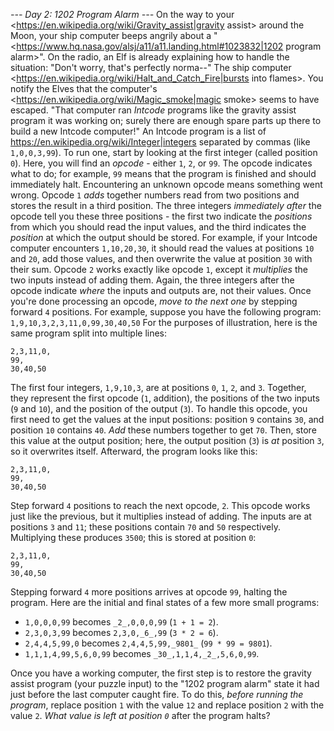 *--- Day 2: 1202 Program Alarm ---*
On the way to your <https://en.wikipedia.org/wiki/Gravity_assist|gravity assist> around the Moon, your ship computer beeps angrily about a "<https://www.hq.nasa.gov/alsj/a11/a11.landing.html#1023832|1202 program alarm>". On the radio, an Elf is already explaining how to handle the situation: "Don't worry, that's perfectly norma--" The ship computer <https://en.wikipedia.org/wiki/Halt_and_Catch_Fire|bursts into flames>.
You notify the Elves that the computer's <https://en.wikipedia.org/wiki/Magic_smoke|magic smoke> seems to have escaped. "That computer ran _Intcode_ programs like the gravity assist program it was working on; surely there are enough spare parts up there to build a new Intcode computer!"
An Intcode program is a list of <https://en.wikipedia.org/wiki/Integer|integers> separated by commas (like `1,0,0,3,99`).  To run one, start by looking at the first integer (called position `0`). Here, you will find an _opcode_ - either `1`, `2`, or `99`. The opcode indicates what to do; for example, `99` means that the program is finished and should immediately halt. Encountering an unknown opcode means something went wrong.
Opcode `1` _adds_ together numbers read from two positions and stores the result in a third position. The three integers _immediately after_ the opcode tell you these three positions - the first two indicate the _positions_ from which you should read the input values, and the third indicates the _position_ at which the output should be stored.
For example, if your Intcode computer encounters `1,10,20,30`, it should read the values at positions `10` and `20`, add those values, and then overwrite the value at position `30` with their sum.
Opcode `2` works exactly like opcode `1`, except it _multiplies_ the two inputs instead of adding them. Again, the three integers after the opcode indicate _where_ the inputs and outputs are, not their values.
Once you're done processing an opcode, _move to the next one_ by stepping forward `4` positions.
For example, suppose you have the following program:
```1,9,10,3,2,3,11,0,99,30,40,50```
For the purposes of illustration, here is the same program split into multiple lines:
```1,9,10,3,
2,3,11,0,
99,
30,40,50
```
The first four integers, `1,9,10,3`, are at positions `0`, `1`, `2`, and `3`. Together, they represent the first opcode (`1`, addition), the positions of the two inputs (`9` and `10`), and the position of the output (`3`).  To handle this opcode, you first need to get the values at the input positions: position `9` contains `30`, and position `10` contains `40`.  _Add_ these numbers together to get `70`.  Then, store this value at the output position; here, the output position (`3`) is _at_ position `3`, so it overwrites itself.  Afterward, the program looks like this:
```1,9,10,_70_,
2,3,11,0,
99,
30,40,50
```
Step forward `4` positions to reach the next opcode, `2`. This opcode works just like the previous, but it multiplies instead of adding.  The inputs are at positions `3` and `11`; these positions contain `70` and `50` respectively. Multiplying these produces `3500`; this is stored at position `0`:
```_3500_,9,10,70,
2,3,11,0,
99,
30,40,50
```
Stepping forward `4` more positions arrives at opcode `99`, halting the program.
Here are the initial and final states of a few more small programs:

- `1,0,0,0,99` becomes `_2_,0,0,0,99` (`1 + 1 = 2`).
- `2,3,0,3,99` becomes `2,3,0,_6_,99` (`3 * 2 = 6`).
- `2,4,4,5,99,0` becomes `2,4,4,5,99,_9801_` (`99 * 99 = 9801`).
- `1,1,1,4,99,5,6,0,99` becomes `_30_,1,1,4,_2_,5,6,0,99`.

Once you have a working computer, the first step is to restore the gravity assist program (your puzzle input) to the "1202 program alarm" state it had just before the last computer caught fire. To do this, _before running the program_, replace position `1` with the value `12` and replace position `2` with the value `2`. _What value is left at position `0`_ after the program halts?
